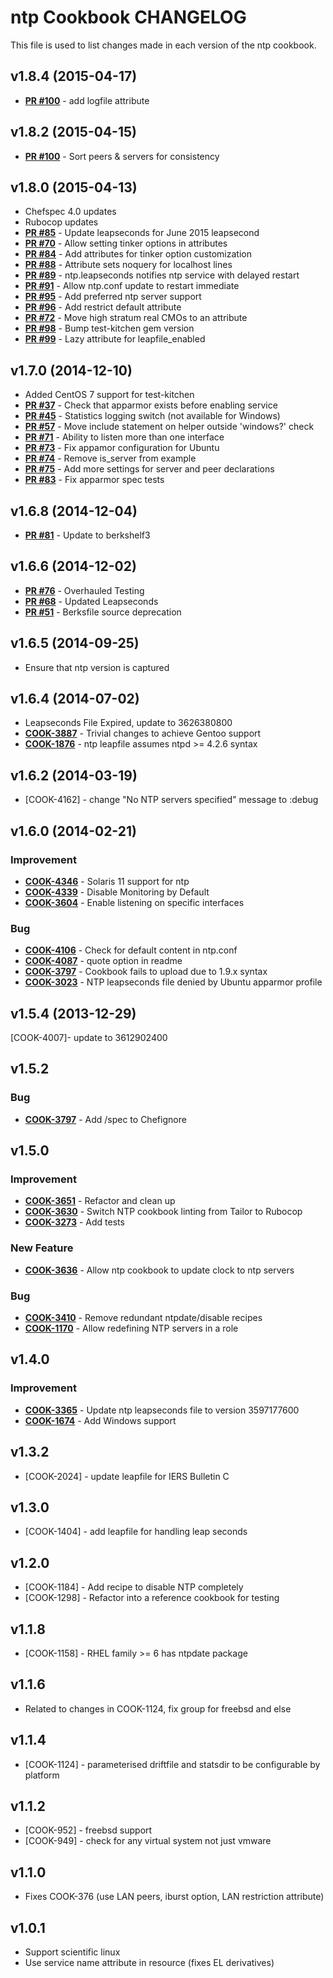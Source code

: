 ntp Cookbook CHANGELOG
======================
This file is used to list changes made in each version of the ntp cookbook.

v1.8.4 (2015-04-17)
-------------------
- **[PR #100](https://github.com/gmiranda23/ntp/pull/101)** - add logfile attribute

v1.8.2 (2015-04-15)
-------------------
- **[PR #100](https://github.com/gmiranda23/ntp/pull/100)** - Sort peers & servers for consistency

v1.8.0 (2015-04-13)
-------------------
- Chefspec 4.0 updates
- Rubocop updates
- **[PR #85](https://github.com/gmiranda23/ntp/pull/85)** - Update leapseconds for June 2015 leapsecond
- **[PR #70](https://github.com/gmiranda23/ntp/pull/70)** - Allow setting tinker options in attributes
- **[PR #84](https://github.com/gmiranda23/ntp/pull/84)** - Add attributes for tinker option customization
- **[PR #88](https://github.com/gmiranda23/ntp/pull/84)** - Attribute sets noquery for localhost lines
- **[PR #89](https://github.com/gmiranda23/ntp/pull/84)** - ntp.leapseconds notifies ntp service with delayed restart
- **[PR #91](https://github.com/gmiranda23/ntp/pull/91)** - Allow ntp.conf update to restart immediate
- **[PR #95](https://github.com/gmiranda23/ntp/pull/95)** - Add preferred ntp server support
- **[PR #96](https://github.com/gmiranda23/ntp/pull/96)** - Add restrict default attribute
- **[PR #72](https://github.com/gmiranda23/ntp/pull/72)** - Move high stratum real CMOs to an attribute
- **[PR #98](https://github.com/gmiranda23/ntp/pull/98)** - Bump test-kitchen gem version
- **[PR #99](https://github.com/gmiranda23/ntp/pull/99)** - Lazy attribute for leapfile_enabled

v1.7.0 (2014-12-10)
-------------------
- Added CentOS 7 support for test-kitchen
- **[PR #37](https://github.com/gmiranda23/ntp/pull/37)** - Check that apparmor exists before enabling service
- **[PR #45](https://github.com/gmiranda23/ntp/pull/45)** - Statistics logging switch (not available for Windows)
- **[PR #57](https://github.com/gmiranda23/ntp/pull/57)** - Move include statement on helper outside 'windows?' check
- **[PR #71](https://github.com/gmiranda23/ntp/pull/71)** - Ability to listen more than one interface
- **[PR #73](https://github.com/gmiranda23/ntp/pull/73)** - Fix appamor configuration for Ubuntu
- **[PR #74](https://github.com/gmiranda23/ntp/pull/74)** - Remove is_server from example
- **[PR #75](https://github.com/gmiranda23/ntp/pull/74)** - Add more settings for server and peer declarations
- **[PR #83](https://github.com/gmiranda23/ntp/pull/83)** - Fix apparmor spec tests

v1.6.8 (2014-12-04)
-------------------
- **[PR #81](https://github.com/gmiranda23/ntp/pull/81)** - Update to berkshelf3

v1.6.6 (2014-12-02)
-------------------
- **[PR #76](https://github.com/gmiranda23/ntp/pull/76)** - Overhauled Testing
- **[PR #68](https://github.com/gmiranda23/ntp/pull/68)** - Updated Leapseconds
- **[PR #51](https://github.com/gmiranda23/ntp/pull/51)** - Berksfile source deprecation

v1.6.5 (2014-09-25)
-------------------
- Ensure that ntp version is captured

v1.6.4 (2014-07-02)
-------------------
- Leapseconds File Expired, update to 3626380800
- **[COOK-3887](https://tickets.opscode.com/browse/COOK-3887)** - Trivial changes to achieve Gentoo support
- **[COOK-1876](https://tickets.opscode.com/browse/COOK-1876)** - ntp leapfile assumes ntpd >= 4.2.6 syntax

v1.6.2 (2014-03-19)
-------------------
- [COOK-4162] - change "No NTP servers specified" message to :debug

v1.6.0 (2014-02-21)
-------------------
### Improvement
- **[COOK-4346](https://tickets.opscode.com/browse/COOK-4346)** - Solaris 11 support for ntp
- **[COOK-4339](https://tickets.opscode.com/browse/COOK-4339)** - Disable Monitoring by Default
- **[COOK-3604](https://tickets.opscode.com/browse/COOK-3604)** - Enable listening on specific interfaces

### Bug
- **[COOK-4106](https://tickets.opscode.com/browse/COOK-4106)** - Check for default content in ntp.conf
- **[COOK-4087](https://tickets.opscode.com/browse/COOK-4087)** - quote option in readme
- **[COOK-3797](https://tickets.opscode.com/browse/COOK-3797)** - Cookbook fails to upload due to 1.9.x syntax
- **[COOK-3023](https://tickets.opscode.com/browse/COOK-3023)** - NTP leapseconds file denied by Ubuntu apparmor profile


v1.5.4 (2013-12-29)
-------------------
[COOK-4007]- update to 3612902400


v1.5.2
------
### Bug
- **[COOK-3797](https://tickets.opscode.com/browse/COOK-3797)** - Add /spec to Chefignore

v1.5.0
------
### Improvement
- **[COOK-3651](https://tickets.opscode.com/browse/COOK-3651)** - Refactor and clean up
- **[COOK-3630](https://tickets.opscode.com/browse/COOK-3630)** - Switch NTP cookbook linting from Tailor to Rubocop
- **[COOK-3273](https://tickets.opscode.com/browse/COOK-3273)** - Add tests

### New Feature
- **[COOK-3636](https://tickets.opscode.com/browse/COOK-3636)** - Allow ntp cookbook to update clock to ntp servers

### Bug
- **[COOK-3410](https://tickets.opscode.com/browse/COOK-3410)** - Remove redundant ntpdate/disable recipes
- **[COOK-1170](https://tickets.opscode.com/browse/COOK-1170)** - Allow redefining NTP servers in a role


v1.4.0
------
### Improvement
- **[COOK-3365](https://tickets.opscode.com/browse/COOK-3365)** - Update ntp leapseconds file to version 3597177600
- **[COOK-1674](https://tickets.opscode.com/browse/COOK-1674)** - Add Windows support

v1.3.2
------
- [COOK-2024] - update leapfile for IERS Bulletin C

v1.3.0
------
- [COOK-1404] - add leapfile for handling leap seconds

v1.2.0
------
- [COOK-1184] - Add recipe to disable NTP completely
- [COOK-1298] - Refactor into a reference cookbook for testing

v1.1.8
------
- [COOK-1158] - RHEL family >= 6 has ntpdate package

v1.1.6
------
- Related to changes in COOK-1124, fix group for freebsd and else

v1.1.4
------
- [COOK-1124] - parameterised driftfile and statsdir to be configurable by platform

v1.1.2
------
- [COOK-952] - freebsd support
- [COOK-949] - check for any virtual system not just vmware

v1.1.0
------
- Fixes COOK-376 (use LAN peers, iburst option, LAN restriction attribute)

v1.0.1
------
- Support scientific linux
- Use service name attribute in resource (fixes EL derivatives)
